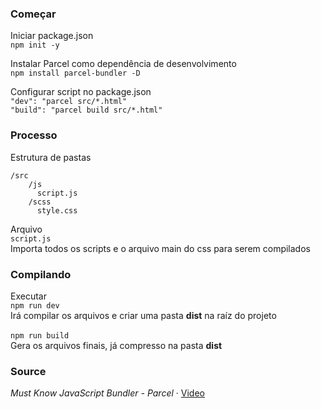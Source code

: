### Começar

Iniciar package.json
<br>`npm init -y`

Instalar Parcel como dependência de desenvolvimento
<br>`npm install parcel-bundler -D`

Configurar script no package.json
<br>
`"dev": "parcel src/*.html"`
<br>
`"build": "parcel build src/*.html"`
<br>

### Processo

Estrutura de pastas
<br>

```
/src
    /js
      script.js
    /scss
      style.css
```

Arquivo
<br>
`script.js`
<br>
Importa todos os scripts e o arquivo main do css para serem compilados

### Compilando

Executar
<br>
`npm run dev`
<br>
Irá compilar os arquivos e criar uma pasta **dist** na raíz do projeto
<br><br>
`npm run build`
<br>
Gera os arquivos finais, já compresso na pasta **dist**

### Source

_Must Know JavaScript Bundler - Parcel_  ·  <a href="https://www.youtube.com/watch?v=DblzpCoPakw">Video</a>
